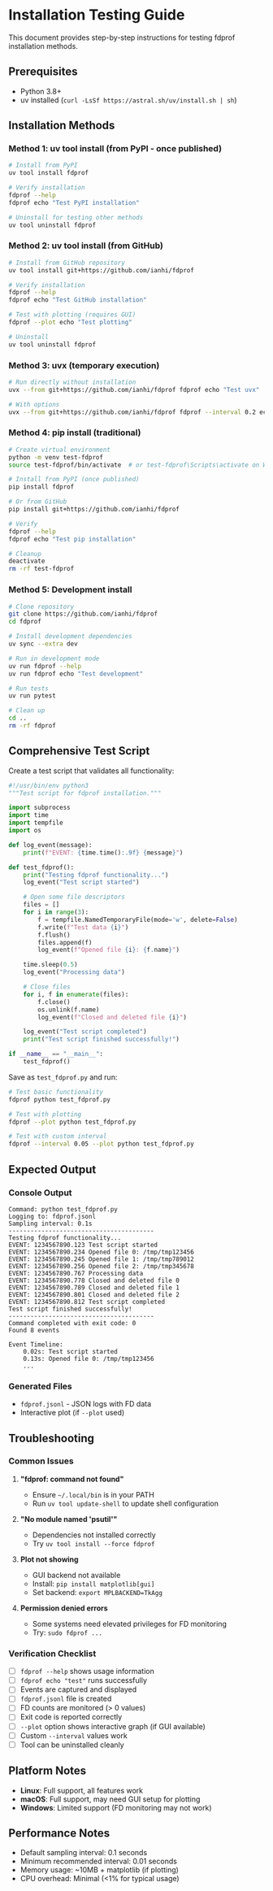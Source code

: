 # Installation Testing Guide

This document provides step-by-step instructions for testing fdprof installation methods.

## Prerequisites

- Python 3.8+
- uv installed (`curl -LsSf https://astral.sh/uv/install.sh | sh`)

## Installation Methods

### Method 1: uv tool install (from PyPI - once published)

```bash
# Install from PyPI
uv tool install fdprof

# Verify installation
fdprof --help
fdprof echo "Test PyPI installation"

# Uninstall for testing other methods
uv tool uninstall fdprof
```

### Method 2: uv tool install (from GitHub)

```bash
# Install from GitHub repository
uv tool install git+https://github.com/ianhi/fdprof

# Verify installation
fdprof --help
fdprof echo "Test GitHub installation"

# Test with plotting (requires GUI)
fdprof --plot echo "Test plotting"

# Uninstall
uv tool uninstall fdprof
```

### Method 3: uvx (temporary execution)

```bash
# Run directly without installation
uvx --from git+https://github.com/ianhi/fdprof fdprof echo "Test uvx"

# With options
uvx --from git+https://github.com/ianhi/fdprof fdprof --interval 0.2 echo "Test options"
```

### Method 4: pip install (traditional)

```bash
# Create virtual environment
python -m venv test-fdprof
source test-fdprof/bin/activate  # or test-fdprof\Scripts\activate on Windows

# Install from PyPI (once published)
pip install fdprof

# Or from GitHub
pip install git+https://github.com/ianhi/fdprof

# Verify
fdprof --help
fdprof echo "Test pip installation"

# Cleanup
deactivate
rm -rf test-fdprof
```

### Method 5: Development install

```bash
# Clone repository
git clone https://github.com/ianhi/fdprof
cd fdprof

# Install development dependencies
uv sync --extra dev

# Run in development mode
uv run fdprof --help
uv run fdprof echo "Test development"

# Run tests
uv run pytest

# Clean up
cd ..
rm -rf fdprof
```

## Comprehensive Test Script

Create a test script that validates all functionality:

```python
#!/usr/bin/env python3
"""Test script for fdprof installation."""

import subprocess
import time
import tempfile
import os

def log_event(message):
    print(f"EVENT: {time.time():.9f} {message}")

def test_fdprof():
    print("Testing fdprof functionality...")
    log_event("Test script started")

    # Open some file descriptors
    files = []
    for i in range(3):
        f = tempfile.NamedTemporaryFile(mode='w', delete=False)
        f.write(f"Test data {i}")
        f.flush()
        files.append(f)
        log_event(f"Opened file {i}: {f.name}")

    time.sleep(0.5)
    log_event("Processing data")

    # Close files
    for i, f in enumerate(files):
        f.close()
        os.unlink(f.name)
        log_event(f"Closed and deleted file {i}")

    log_event("Test script completed")
    print("Test script finished successfully!")

if __name__ == "__main__":
    test_fdprof()
```

Save as `test_fdprof.py` and run:

```bash
# Test basic functionality
fdprof python test_fdprof.py

# Test with plotting
fdprof --plot python test_fdprof.py

# Test with custom interval
fdprof --interval 0.05 --plot python test_fdprof.py
```

## Expected Output

### Console Output
```
Command: python test_fdprof.py
Logging to: fdprof.jsonl
Sampling interval: 0.1s
----------------------------------------
Testing fdprof functionality...
EVENT: 1234567890.123 Test script started
EVENT: 1234567890.234 Opened file 0: /tmp/tmp123456
EVENT: 1234567890.245 Opened file 1: /tmp/tmp789012
EVENT: 1234567890.256 Opened file 2: /tmp/tmp345678
EVENT: 1234567890.767 Processing data
EVENT: 1234567890.778 Closed and deleted file 0
EVENT: 1234567890.789 Closed and deleted file 1
EVENT: 1234567890.801 Closed and deleted file 2
EVENT: 1234567890.812 Test script completed
Test script finished successfully!
----------------------------------------
Command completed with exit code: 0
Found 8 events

Event Timeline:
    0.02s: Test script started
    0.13s: Opened file 0: /tmp/tmp123456
    ...
```

### Generated Files
- `fdprof.jsonl` - JSON logs with FD data
- Interactive plot (if `--plot` used)

## Troubleshooting

### Common Issues

1. **"fdprof: command not found"**
   - Ensure `~/.local/bin` is in your PATH
   - Run `uv tool update-shell` to update shell configuration

2. **"No module named 'psutil'"**
   - Dependencies not installed correctly
   - Try `uv tool install --force fdprof`

3. **Plot not showing**
   - GUI backend not available
   - Install: `pip install matplotlib[gui]`
   - Set backend: `export MPLBACKEND=TkAgg`

4. **Permission denied errors**
   - Some systems need elevated privileges for FD monitoring
   - Try: `sudo fdprof ...`

### Verification Checklist

- [ ] `fdprof --help` shows usage information
- [ ] `fdprof echo "test"` runs successfully
- [ ] Events are captured and displayed
- [ ] `fdprof.jsonl` file is created
- [ ] FD counts are monitored (> 0 values)
- [ ] Exit code is reported correctly
- [ ] `--plot` option shows interactive graph (if GUI available)
- [ ] Custom `--interval` values work
- [ ] Tool can be uninstalled cleanly

## Platform Notes

- **Linux**: Full support, all features work
- **macOS**: Full support, may need GUI setup for plotting
- **Windows**: Limited support (FD monitoring may not work)

## Performance Notes

- Default sampling interval: 0.1 seconds
- Minimum recommended interval: 0.01 seconds
- Memory usage: ~10MB + matplotlib (if plotting)
- CPU overhead: Minimal (<1% for typical usage)
